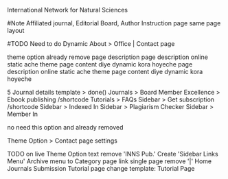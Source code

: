 International Network for Natural Sciences

#Note
Affiliated journal, Editorial Board, Author Instruction page same page layout

#TODO Need to do Dynamic
About > Office | Contact page
<!-- Journals > Affiliated Journal --> theme option already remove page description 
<!-- Journals > Editorial Board --> page description online static ache theme page content diye dynamic kora hoyeche
<!-- Authors > Author Instruction --> page description online static ache theme page content diye dynamic kora hoyeche
5 Journal details template > done()
Journals > Board Member
Excellence > Ebook publishing /shortcode
Tutorials > FAQs
Sidebar > Get subscription /shortcode
Sidebar > Indexed In
Sidebar > Plagiarism Checker
Sidebar > Member In
<!-- Theme Option > Affilated page settings --> no need this option and already removed
<!-- Theme Option > Single journal settings -->
Theme Option > Contact page settings


TODO on live
Theme Option text remove 'INNS Pub.'
Create 'Sidebar Links Menu'
Archive menu to Category page link
single page remove '|' Home Journals Submission
Tutorial page change template: Tutorial Page